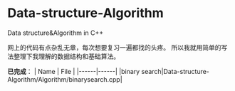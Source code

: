 # Data-structure-Algorithm
Data structure&amp;Algorithm in C++

网上的代码有点杂乱无章，每次想要复习一遍都找的头疼。
    所以我就用简单的写法整理下我理解的数据结构和基础算法。

**已完成**：
| Name | File |
|------|------|
|binary search|Data-structure-Algorithm/Algorithm/binarysearch.cpp|
